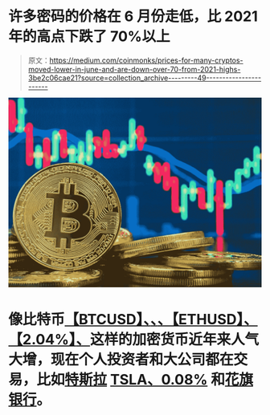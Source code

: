 # 许多密码的价格在 6 月份走低，比 2021 年的高点下跌了 70%以上

> 原文：<https://medium.com/coinmonks/prices-for-many-cryptos-moved-lower-in-june-and-are-down-over-70-from-2021-highs-3be2c06cae21?source=collection_archive---------49----------------------->

![](img/eceaf8ea6c54e2b868c4a4c162fc0aeb.png)

# 像比特币[**【BTCUSD】、**、**、【ETHUSD】、【2.04%】**、](https://www.marketwatch.com/investing/cryptocurrency/BTCUSD?iso=kraken&mod=MW_story_quote)这样的加密货币近年来人气大增，现在个人投资者和大公司都在交易，比如[特斯拉](https://www.cnbc.com/2021/02/08/tesla-buys-1point5-billion-in-bitcoin.html) [**TSLA、0.08%**](https://www.marketwatch.com/investing/stock/TSLA?mod=MW_story_quote) 和[花旗银行](https://markets.businessinsider.com/news/currencies/13-top-banks-investing-cryptocurrency-blockchain-technology-funding-blockdata-bitcoin-2021-8)。